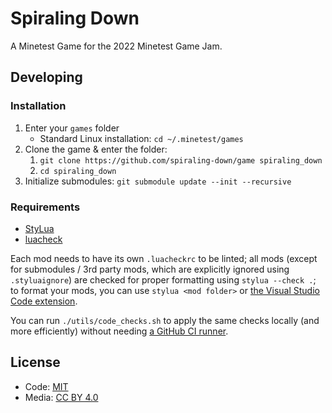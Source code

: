 # Spiraling Down

A Minetest Game for the 2022 Minetest Game Jam.

## Developing

### Installation

1. Enter your `games` folder
   * Standard Linux installation: `cd ~/.minetest/games`
2. Clone the game & enter the folder:
   1. `git clone https://github.com/spiraling-down/game spiraling_down`
   2. `cd spiraling_down`
3. Initialize submodules: `git submodule update --init --recursive`

### Requirements

* [StyLua](https://github.com/JohnnyMorganz/StyLua)
* [luacheck](https://github.com/mpeterv/luacheck)

Each mod needs to have its own `.luacheckrc` to be linted;
all mods (except for submodules / 3rd party mods, which are explicitly ignored using `.styluaignore`)
are checked for proper formatting using `stylua --check .`;
to format your mods, you can use `stylua <mod folder>`
or [the Visual Studio Code extension](https://marketplace.visualstudio.com/items?itemName=JohnnyMorganz.stylua).

You can run `./utils/code_checks.sh` to apply the same checks locally (and more efficiently)
without needing [a GitHub CI runner](https://github.com/nektos/act).

## License

* Code: [MIT](https://opensource.org/licenses/MIT)
* Media: [CC BY 4.0](https://creativecommons.org/licenses/by/4.0/legalcode)
